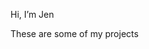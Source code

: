 Hi, I’m Jen

These are some of my projects

<!---
jstossell/jstossell is a ✨ special ✨ repository because its `README.md` (this file) appears on your GitHub profile.
You can click the Preview link to take a look at your changes.
--->
